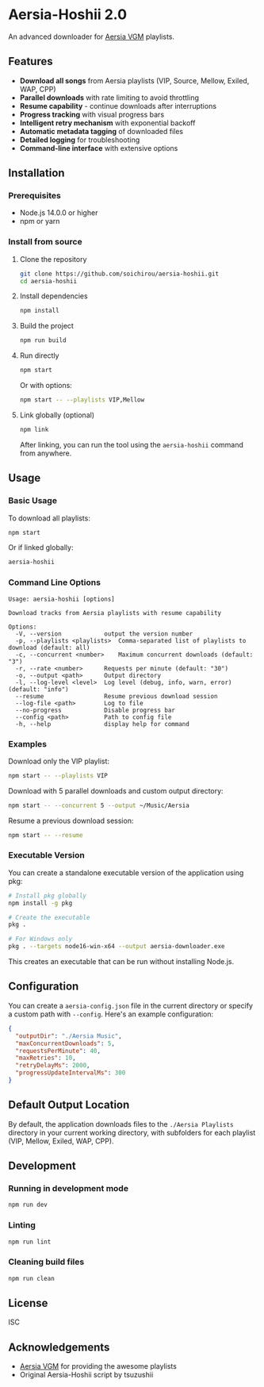 # Aersia-Hoshii 2.0

An advanced downloader for [Aersia VGM](https://www.vipvgm.net/) playlists.

## Features

- **Download all songs** from Aersia playlists (VIP, Source, Mellow, Exiled, WAP, CPP)
- **Parallel downloads** with rate limiting to avoid throttling
- **Resume capability** - continue downloads after interruptions
- **Progress tracking** with visual progress bars
- **Intelligent retry mechanism** with exponential backoff
- **Automatic metadata tagging** of downloaded files
- **Detailed logging** for troubleshooting
- **Command-line interface** with extensive options

## Installation

### Prerequisites

- Node.js 14.0.0 or higher
- npm or yarn

### Install from source

1. Clone the repository
   ```bash
   git clone https://github.com/soichirou/aersia-hoshii.git
   cd aersia-hoshii
   ```

2. Install dependencies
   ```bash
   npm install
   ```

3. Build the project
   ```bash
   npm run build
   ```

4. Run directly
   ```bash
   npm start
   ```

   Or with options:
   ```bash
   npm start -- --playlists VIP,Mellow
   ```

5. Link globally (optional)
   ```bash
   npm link
   ```
   After linking, you can run the tool using the `aersia-hoshii` command from anywhere.

## Usage

### Basic Usage

To download all playlists:

```bash
npm start
```

Or if linked globally:
```bash
aersia-hoshii
```

### Command Line Options

```
Usage: aersia-hoshii [options]

Download tracks from Aersia playlists with resume capability

Options:
  -V, --version            output the version number
  -p, --playlists <playlists>  Comma-separated list of playlists to download (default: all)
  -c, --concurrent <number>    Maximum concurrent downloads (default: "3")
  -r, --rate <number>      Requests per minute (default: "30")
  -o, --output <path>      Output directory
  -l, --log-level <level>  Log level (debug, info, warn, error) (default: "info")
  --resume                 Resume previous download session
  --log-file <path>        Log to file
  --no-progress            Disable progress bar
  --config <path>          Path to config file
  -h, --help               display help for command
```

### Examples

Download only the VIP playlist:
```bash
npm start -- --playlists VIP
```

Download with 5 parallel downloads and custom output directory:
```bash
npm start -- --concurrent 5 --output ~/Music/Aersia
```

Resume a previous download session:
```bash
npm start -- --resume
```

### Executable Version

You can create a standalone executable version of the application using pkg:

```bash
# Install pkg globally
npm install -g pkg

# Create the executable
pkg .

# For Windows only
pkg . --targets node16-win-x64 --output aersia-downloader.exe
```

This creates an executable that can be run without installing Node.js.

## Configuration

You can create a `aersia-config.json` file in the current directory or specify a custom path with `--config`. Here's an example configuration:

```json
{
  "outputDir": "./Aersia Music",
  "maxConcurrentDownloads": 5,
  "requestsPerMinute": 40,
  "maxRetries": 10,
  "retryDelayMs": 2000,
  "progressUpdateIntervalMs": 300
}
```

## Default Output Location

By default, the application downloads files to the `./Aersia Playlists` directory in your current working directory, with subfolders for each playlist (VIP, Mellow, Exiled, WAP, CPP).

## Development

### Running in development mode

```bash
npm run dev
```

### Linting

```bash
npm run lint
```

### Cleaning build files

```bash
npm run clean
```

## License

ISC

## Acknowledgements

- [Aersia VGM](https://www.vipvgm.net/) for providing the awesome playlists
- Original Aersia-Hoshii script by tsuzushii